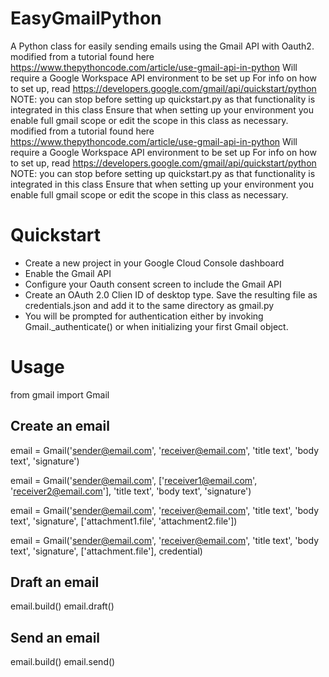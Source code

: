 # EasyGmailPython
A Python class for easily sending emails using the Gmail API with Oauth2.
modified from a tutorial found here https://www.thepythoncode.com/article/use-gmail-api-in-python
Will require a Google Workspace API environment to be set up
For info on how to set up, read https://developers.google.com/gmail/api/quickstart/python 
NOTE: you can stop before setting up quickstart.py as that functionality is integrated in this class
Ensure that when setting up your environment you enable full gmail scope or edit the scope in this class
as necessary.  
modified from a tutorial found here https://www.thepythoncode.com/article/use-gmail-api-in-python
Will require a Google Workspace API environment to be set up
For info on how to set up, read https://developers.google.com/gmail/api/quickstart/python 
NOTE: you can stop before setting up quickstart.py as that functionality is integrated in this class
Ensure that when setting up your environment you enable full gmail scope or edit the scope in this class as necessary.  

# Quickstart
- Create a new project in your Google Cloud Console dashboard
- Enable the Gmail API
- Configure your Oauth consent screen to include the Gmail API
- Create an OAuth 2.0 Clien ID of desktop type. Save the resulting file as credentials.json and add it to the same directory as gmail.py
- You will be prompted for authentication either by invoking Gmail._authenticate() or when initializing your first Gmail object.

# Usage
  from gmail import Gmail
## Create an email 
  email = Gmail('sender@email.com', 'receiver@email.com', 'title text', 'body text', 'signature')
  
  email = Gmail('sender@email.com', ['receiver1@email.com', 'receiver2@email.com'], 'title text', 'body text', 'signature')
  
  email = Gmail('sender@email.com', 'receiver@email.com', 'title text', 'body text', 'signature', ['attachment1.file', 'attachment2.file'])
  
  email = Gmail('sender@email.com', 'receiver@email.com', 'title text', 'body text', 'signature', ['attachment.file'], credential)
 
## Draft an email
  email.build()
  email.draft()
  
## Send an email
  email.build()
  email.send()
